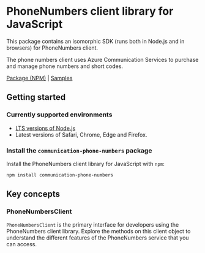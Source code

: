 # PhoneNumbers client library for JavaScript

This package contains an isomorphic SDK (runs both in Node.js and in browsers) for PhoneNumbers client.

The phone numbers client uses Azure Communication Services to purchase and manage phone numbers and short codes.

[Package (NPM)](https://www.npmjs.com/package/communication-phone-numbers) |
[Samples](https://github.com/Azure-Samples/azure-samples-js-management)

## Getting started

### Currently supported environments

- [LTS versions of Node.js](https://nodejs.org/about/releases/)
- Latest versions of Safari, Chrome, Edge and Firefox.


### Install the `communication-phone-numbers` package

Install the PhoneNumbers client library for JavaScript with `npm`:

```bash
npm install communication-phone-numbers
```


## Key concepts

### PhoneNumbersClient

`PhoneNumbersClient` is the primary interface for developers using the PhoneNumbers client library. Explore the methods on this client object to understand the different features of the PhoneNumbers service that you can access.


